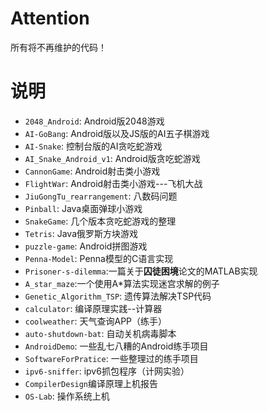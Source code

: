 # Attention
所有将不再维护的代码！

# 说明

* `2048_Android`: Android版2048游戏
* `AI-GoBang`: Android版以及JS版的AI五子棋游戏
* `AI-Snake`: 控制台版的AI贪吃蛇游戏
* `AI_Snake_Android_v1`: Android版贪吃蛇游戏
* `CannonGame`: Android射击类小游戏
* `FlightWar`: Android射击类小游戏---飞机大战
* `JiuGongTu_rearrangement`: 八数码问题
* `Pinball`: Java桌面弹球小游戏
* `SnakeGame`: 几个版本贪吃蛇游戏的整理
* `Tetris`: Java俄罗斯方块游戏
* `puzzle-game`: Android拼图游戏
* `Penna-Model`: Penna模型的C语言实现
* `Prisoner-s-dilemma`:一篇关于**囚徒困境**论文的MATLAB实现
* `A_star_maze`:一个使用A*算法实现迷宫求解的例子
* `Genetic_Algorithm_TSP`: 遗传算法解决TSP代码
* `calculator`: 编译原理实践--计算器
* `coolweather`: 天气查询APP（练手）
* `auto-shutdown-bat`: 自动关机病毒脚本
* `AndroidDemo`: 一些乱七八糟的Android练手项目
* `SoftwareForPratice`: 一些整理过的练手项目
* `ipv6-sniffer`: ipv6抓包程序（计网实验）
* `CompilerDesign`编译原理上机报告
* `OS-Lab`: 操作系统上机
